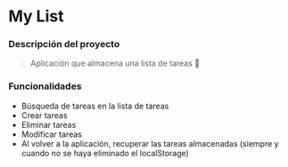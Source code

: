 # My List

### Descripción del proyecto
>Aplicación que almacena una lista de tareas :pencil:

### Funcionalidades
* Búsqueda de tareas en la lista de tareas
* Crear tareas
* Eliminar tareas
* Modificar tareas
* Al volver a la aplicación, recuperar las tareas almacenadas (siempre y cuando no se haya eliminado el localStorage)

